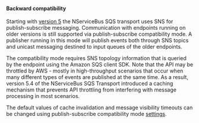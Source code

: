 #### Backward compatibility

Starting with [version 5](/transports/upgrades/amazonsqs-4to5.md#native-publish-subscribe) the NServiceBus SQS transport uses SNS for publish-subscribe messaging. Communication with endpoints running on older versions is still supported via publish-subscribe compatibility mode. A publisher running in this mode will publish events both through SNS topics and unicast messaging destined to input queues of the older endpoints.

The compatibility mode requires SNS topology information that is queried by the endpoint using the Amazon SQS client SDK. Note that the API may be throttled by AWS - mostly in high-throughput scenarios that occur when many different types of events are published at the same time. As a result, version 5.4 of the NServiceBus SQS Transport introduced a caching mechanism that prevents API throttling from interfering with message processing in most scenarios.

The default values of cache invalidation and message visibility timeouts can be changed using publish-subscribe compatibility mode [settings](/transports/sqs/configuration-options.md#message-driven-pubsub-compatibility-mode).